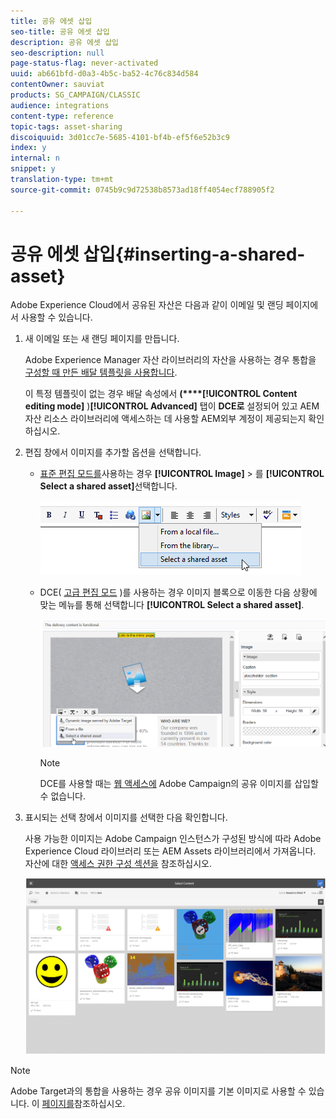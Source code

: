 ```yaml
---
title: 공유 에셋 삽입
seo-title: 공유 에셋 삽입
description: 공유 에셋 삽입
seo-description: null
page-status-flag: never-activated
uuid: ab661bfd-d0a3-4b5c-ba52-4c76c834d584
contentOwner: sauviat
products: SG_CAMPAIGN/CLASSIC
audience: integrations
content-type: reference
topic-tags: asset-sharing
discoiquuid: 3d01cc7e-5685-4101-bf4b-ef5f6e52b3c9
index: y
internal: n
snippet: y
translation-type: tm+mt
source-git-commit: 0745b9c9d72538b8573ad18ff4054ecf788905f2

---
```



# 공유 에셋 삽입{#inserting-a-shared-asset}

Adobe Experience Cloud에서 공유된 자산은 다음과 같이 이메일 및 랜딩 페이지에서 사용할 수 있습니다.

1. 새 이메일 또는 새 랜딩 페이지를 만듭니다.

   Adobe Experience Manager 자산 라이브러리의 자산을 사용하는 경우 통합을 [구성할 때 만든 배달 템플릿을 사용합니다](../../integrations/using/configuring-access-to-assets.md#integrating-with-aem-assets).

   이 특정 템플릿이 없는 경우 배달 속성에서 **(****[!UICONTROL Content editing mode]** )**[!UICONTROL Advanced]** 탭이 **DCE로** 설정되어 있고 AEM 자산 리소스 라이브러리에 액세스하는 데 사용할 AEM외부 계정이 제공되는지 확인하십시오.

1. 편집 창에서 이미지를 추가할 옵션을 선택합니다.

   * [표준 편집 모드를](../../delivery/using/defining-the-email-content.md#adding-images)사용하는 경우 **[!UICONTROL Image]** > 를 **[!UICONTROL Select a shared asset]**&#x200B;선택합니다.

      ![](assets/dam_insert_image_standard.png)

   * DCE( [고급 편집 모드](../../web/using/about-campaign-html-editor.md) )를 사용하는 경우 이미지 블록으로 이동한 다음 상황에 맞는 메뉴를 통해 선택합니다 **[!UICONTROL Select a shared asset]**.

      ![](assets/dam_insert_image_dce.png)

      >[!NOTE]
      >
      >DCE를 사용할 때는 [웹 액세스에](../../platform/using/adobe-campaign-workspace.md#console-and-web-access) Adobe Campaign의 공유 이미지를 삽입할 수 없습니다.

1. 표시되는 선택 창에서 이미지를 선택한 다음 확인합니다.

   사용 가능한 이미지는 Adobe Campaign 인스턴스가 구성된 방식에 따라 Adobe Experience Cloud 라이브러리 또는 AEM Assets 라이브러리에서 가져옵니다. 자산에 대한 [액세스 권한 구성 섹션을](../../integrations/using/configuring-access-to-assets.md) 참조하십시오.

   ![](assets/dam_shared_image_selection.png)

>[!NOTE]
>
>Adobe Target과의 통합을 사용하는 경우 공유 이미지를 기본 이미지로 사용할 수 있습니다. 이 [페이지를](../../integrations/using/integrating-with-adobe-target.md)참조하십시오.

